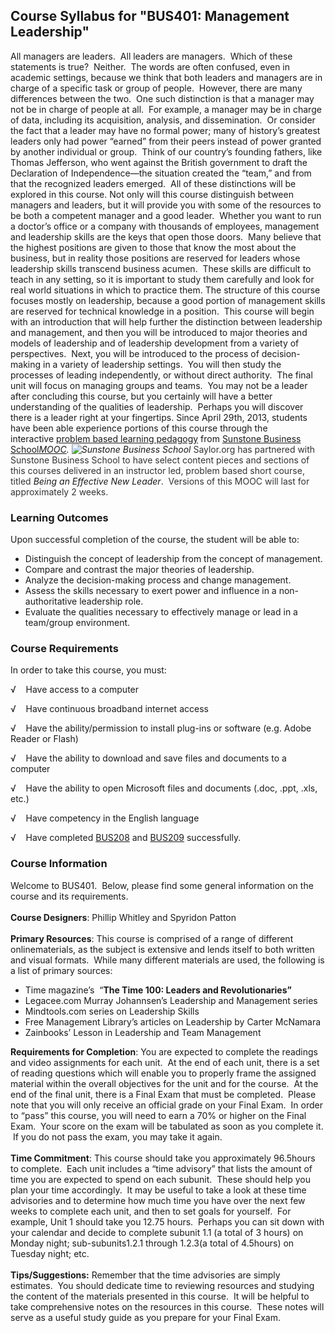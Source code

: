 Course Syllabus for "BUS401: Management Leadership"
---------------------------------------------------

All managers are leaders.  All leaders are managers.  Which of these
statements is true?  Neither.  The words are often confused, even in
academic settings, because we think that both leaders and managers are
in charge of a specific task or group of people.  However, there are
many differences between the two.  One such distinction is that a
manager may not be in charge of people at all.  For example, a manager
may be in charge of data, including its acquisition, analysis, and
dissemination.  Or consider the fact that a leader may have no formal
power; many of history’s greatest leaders only had power “earned” from
their peers instead of power granted by another individual or group. 
Think of our country’s founding fathers, like Thomas Jefferson, who went
against the British government to draft the Declaration of
Independence—the situation created the “team,” and from that the
recognized leaders emerged.  All of these distinctions will be explored
in this course. Not only will this course distinguish between managers
and leaders, but it will provide you with some of the resources to be
both a competent manager and a good leader.  Whether you want to run a
doctor’s office or a company with thousands of employees, management and
leadership skills are the keys that open those doors.  Many believe that
the highest positions are given to those that know the most about the
business, but in reality those positions are reserved for leaders whose
leadership skills transcend business acumen.  These skills are difficult
to teach in any setting, so it is important to study them carefully and
look for real world situations in which to practice them. The structure
of this course focuses mostly on leadership, because a good portion of
management skills are reserved for technical knowledge in a position. 
This course will begin with an introduction that will help further the
distinction between leadership and management, and then you will be
introduced to major theories and models of leadership and of leadership
development from a variety of perspectives.  Next, you will be
introduced to the process of decision-making in a variety of leadership
settings.  You will then study the processes of leading independently,
or without direct authority.  The final unit will focus on managing
groups and teams.  You may not be a leader after concluding this course,
but you certainly will have a better understanding of the qualities of
leadership.  Perhaps you will discover there is a leader right at your
fingertips. Since April 29th, 2013, students have been able experience
portions of this course through the interactive [problem based learning
pedagogy](http://sunstone.in/management-program/about-us/) from [Sunstone ](http://sunstone.in/management-program/open-courses/new-leader/)[Business
School](http://sunstone.in/management-program/open-courses/new-leader/)*[MOOC](http://sunstone.in/management-program/open-courses/new-leader/). ![Sunstone
Business
School](http://www.saylor.org/site/wp-content/uploads/2013/03/Sustone.jpg "Sunstone Business School")*
<span style="color: #333333;">Saylor.org has partnered with Sunstone
Business School to have select content pieces and sections of this
courses delivered in an instructor led, problem based short course,
titled </span>*Being an Effective New Leader*<span
style="color: #333333;">.  Versions of this MOOC will last for
approximately 2 weeks.</span>

### Learning Outcomes

Upon successful completion of the course, the student will be able to:  
  

-   Distinguish the concept of leadership from the concept of
    management.
-   Compare and contrast the major theories of leadership.
-   Analyze the decision-making process and change management.
-   Assess the skills necessary to exert power and influence in a
    non-authoritative leadership role.
-   Evaluate the qualities necessary to effectively manage or lead in a
    team/group environment.

### Course Requirements

In order to take this course, you must:  
  
 √    Have access to a computer  
  
 √    Have continuous broadband internet access  
  
 √    Have the ability/permission to install plug-ins or software (e.g.
Adobe Reader or Flash)  
  
 √    Have the ability to download and save files and documents to a
computer  
  
 √    Have the ability to open Microsoft files and documents (.doc,
.ppt, .xls, etc.)  
  
 √    Have competency in the English language  
  
 √    Have completed [BUS208](http://www.saylor.org/bus208) and
[BUS209](http://www.saylor.org/bus209) successfully.

### Course Information

Welcome to BUS401.  Below, please find some general information on the
course and its requirements.  
    
 **Course Designers**: Phillip Whitley and Spyridon Patton  
    
 **Primary Resources**: This course is comprised of a range of different
onlinematerials, as the subject is extensive and lends itself to both
written and visual formats.  While many different materials are used,
the following is a list of primary sources:

-   Time magazine’s  “**The Time 100: Leaders and Revolutionaries”**
-   Legacee.com Murray Johannsen’s Leadership and Management series
-   Mindtools.com series on Leadership Skills
-   Free Management Library’s articles on Leadership by Carter McNamara
-   Zainbooks’ Lesson in Leadership and Team Management

**Requirements for Completion**: You are expected to complete the
readings and video assignments for each unit.  At the end of each unit,
there is a set of reading questions which will enable you to properly
frame the assigned material within the overall objectives for the unit
and for the course.  At the end of the final unit, there is a Final Exam
that must be completed.  Please note that you will only receive an
official grade on your Final Exam.  In order to “pass” this course, you
will need to earn a 70% or higher on the Final Exam.  Your score on the
exam will be tabulated as soon as you complete it.  If you do not pass
the exam, you may take it again.  
    
 **Time Commitment**: This course should take you approximately
96.5hours to complete.  Each unit includes a “time advisory” that lists
the amount of time you are expected to spend on each subunit.  These
should help you plan your time accordingly.  It may be useful to take a
look at these time advisories and to determine how much time you have
over the next few weeks to complete each unit, and then to set goals for
yourself.  For example, Unit 1 should take you 12.75 hours.  Perhaps you
can sit down with your calendar and decide to complete subunit 1.1 (a
total of 3 hours) on Monday night; sub-subunits1.2.1 through 1.2.3(a
total of 4.5hours) on Tuesday night; etc.  
    
 **Tips/Suggestions:** Remember that the time advisories are simply
estimates.  You should dedicate time to reviewing resources and studying
the content of the materials presented in this course.  It will be
helpful to take comprehensive notes on the resources in this course. 
These notes will serve as a useful study guide as you prepare for your
Final Exam. 
